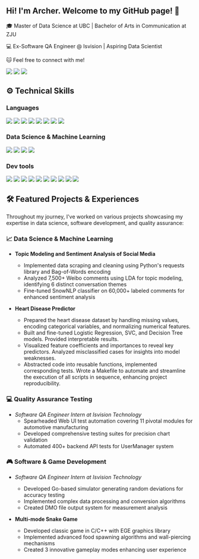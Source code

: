 ## Hi! I'm Archer. Welcome to my GitHub page! 👋 

🎓 Master of Data Science at UBC | Bachelor of Arts in Communication at ZJU

💻 Ex-Software QA Engineer @ Isvision | Aspiring Data Scientist

🐱 Feel free to connect with me!

<a href="https://www.linkedin.com/in/archer-liu-b31b69200/"><img src="https://img.shields.io/badge/LinkedIn-0077B5?style=for-the-badge&logo=linkedin&logoColor=white"></a>
<a href="https://x.com/celt_313"><img src="https://img.shields.io/badge/Twitter-1DA1F2?style=for-the-badge&logo=twitter&logoColor=white"></a>
<a href="mailto:arccelt@gmail.com"><img src="https://img.shields.io/badge/Gmail-D14836?style=for-the-badge&logo=gmail&logoColor=white"></a>

## ⚙️ Technical Skills

### Languages

<a><img src="https://img.shields.io/badge/Python-14354C?style=for-the-badge&logo=python&logoColor=white"></a>
<a><img src="https://img.shields.io/badge/C-00599C?style=for-the-badge&logo=c&logoColor=white"></a>
<a><img src="https://img.shields.io/badge/Go-00ADD8?style=for-the-badge&logo=go&logoColor=white"></a>
<a><img src="https://img.shields.io/badge/R-276DC3?style=for-the-badge&logo=r&logoColor=white"></a>
<a><img src="https://img.shields.io/badge/HTML-239120?style=for-the-badge&logo=html5&logoColor=white"></a>
<a><img src="https://img.shields.io/badge/JavaScript-F7DF1E?style=for-the-badge&logo=JavaScript&logoColor=white"></a>
<a><img src="https://img.shields.io/badge/CSS-239120?&style=for-the-badge&logo=css3&logoColor=white"></a>
<a><img src="https://camo.githubusercontent.com/dd15cb12ec545d427d774c1803ed20fc8d77672f4e015d77a4e481864df66885/68747470733a2f2f696d672e736869656c64732e696f2f62616467652f53514c2d3434373941313f7374796c653d666f722d7468652d6261646765266c6f676f3d616d617a6f6e2d64796e616d6f6462266c6f676f436f6c6f723d7768697465"></a>

### Data Science & Machine Learning

<a><img src="https://camo.githubusercontent.com/cdd90873ca81a229e16a9dc410679c9a5ac378e21d15cff4dd4fb018cff67f72/68747470733a2f2f696d672e736869656c64732e696f2f62616467652f50616e6461732d3135303435383f7374796c653d666f722d7468652d6261646765266c6f676f3d70616e646173266c6f676f436f6c6f723d7768697465"></a>
<a><img src="https://camo.githubusercontent.com/ab6eaaa37532fcc9ee8f925d6ac99f02c679ce3885ac7ba17c7b3205daf3287d/68747470733a2f2f696d672e736869656c64732e696f2f62616467652f4e756d50792d3031333234333f7374796c653d666f722d7468652d6261646765266c6f676f3d6e756d7079266c6f676f436f6c6f723d7768697465"></a>
<a><img src="https://camo.githubusercontent.com/c8fa4fae8348bf60d33dd983402a38ea60491f6142eb4aab00617154d16063d5/68747470733a2f2f696d672e736869656c64732e696f2f62616467652f7363696b69742d2d6c6561726e2d4637393331453f7374796c653d666f722d7468652d6261646765266c6f676f3d7363696b69742d6c6561726e266c6f676f436f6c6f723d7768697465"></a>
<a><img src="https://camo.githubusercontent.com/84ac50099af30158b00430657e176cb2538339ec20f622e9bdaca9bcdf22bc30/68747470733a2f2f696d672e736869656c64732e696f2f62616467652f5079546f7263682d4545344332433f7374796c653d666f722d7468652d6261646765266c6f676f3d5079546f726368266c6f676f436f6c6f723d7768697465"></a>

### Dev tools

<a><img src="https://img.shields.io/badge/Visual_Studio_Code-0078D4?style=for-the-badge&logo=visual%20studio%20code&logoColor=white"></a>
<a><img src="https://img.shields.io/badge/PostgreSQL-316192?style=for-the-badge&logo=postgresql&logoColor=white"></a>
<a><img src="https://img.shields.io/badge/MySQL-00000F?style=for-the-badge&logo=mysql&logoColor=white"></a>
<a><img src="https://img.shields.io/badge/MongoDB-4EA94B?style=for-the-badge&logo=mongodb&logoColor=white"></a>
<a><img src="https://img.shields.io/badge/docker-%230db7ed.svg?style=for-the-badge&logo=docker&logoColor=white"></a>
<a><img src="https://img.shields.io/badge/Tableau-E97627?style=for-the-badge&logo=Tableau&logoColor=white"></a>
<a><img src="https://img.shields.io/badge/Jenkins-D24939?style=for-the-badge&logo=Jenkins&logoColor=white"></a>
<a><img src="https://img.shields.io/badge/Postman-FF6C37?style=for-the-badge&logo=postman&logoColor=white"></a>
<a><img src="https://img.shields.io/badge/RStudio-75AADB?style=for-the-badge&logo=RStudio&logoColor=white"></a>
<a><img src="https://camo.githubusercontent.com/290adf073f914b508453306d92f6195aba0c59357cf5a77c007223b3353da0c1/68747470733a2f2f696d672e736869656c64732e696f2f62616467652f4a7570797465722d4633373632363f7374796c653d666f722d7468652d6261646765266c6f676f3d6a757079746572266c6f676f436f6c6f723d7768697465"></a>


## 🛠️ Featured Projects & Experiences

Throughout my journey, I've worked on various projects showcasing my expertise in data science, software development, and quality assurance:

### 📈 Data Science & Machine Learning
* **Topic Modeling and Sentiment Analysis of Social Media**
   * Implemented data scraping and cleaning using Python's requests library and Bag-of-Words encoding
   * Analyzed 7,500+ Weibo comments using LDA for topic modeling, identifying 6 distinct conversation themes
   * Fine-tuned SnowNLP classifier on 60,000+ labeled comments for enhanced sentiment analysis

* **Heart Disease Predictor**
   * Prepared the heart disease dataset by handling missing values, encoding categorical variables, and normalizing numerical features.
   * Built and fine-tuned Logistic Regression, SVC, and Decision Tree models. Provided interpretable results.
   * Visualized feature coefficients and importances to reveal key predictors. Analyzed misclassified cases for insights into model weaknesses.
   * Abstracted code into reusable functions, implemented corresponding tests. Wrote a Makefile to automate and streamline the execution of all scripts in sequence, enhancing project reproducibility.

### 💻 Quality Assurance Testing
* *Software QA Engineer Intern at Isvision Technology*
   * Spearheaded Web UI test automation covering 11 pivotal modules for automotive manufacturing
   * Developed comprehensive testing suites for precision chart validation
   * Automated 400+ backend API tests for UserManager system

### 🎮 Software & Game Development
* *Software QA Engineer Intern at Isvision Technology*
   * Developed Go-based simulator generating random deviations for accuracy testing
   * Implemented complex data processing and conversion algorithms
   * Created DMO file output system for measurement analysis

* **Multi-mode Snake Game**
   * Developed classic game in C/C++ with EGE graphics library
   * Implemented advanced food spawning algorithms and wall-piercing mechanisms
   * Created 3 innovative gameplay modes enhancing user experience
